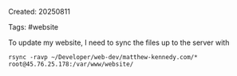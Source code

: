 Created: 20250811

Tags: #website

To update my website, I need to sync the files up to the server with


```
rsync -ravp ~/Developer/web-dev/matthew-kennedy.com/*
root@45.76.25.178:/var/www/website/
```